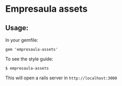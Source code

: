 # Empresaula assets
## Usage:

In your gemfile:

    gem 'empresaula-assets'

To see the style guide:

    $ empresaula-assets

This will open a rails server in `http://localhost:3000`